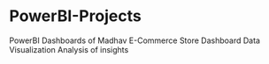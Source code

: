 # PowerBI-Projects
PowerBI Dashboards of Madhav E-Commerce Store Dashboard
Data Visualization 
Analysis of insights
